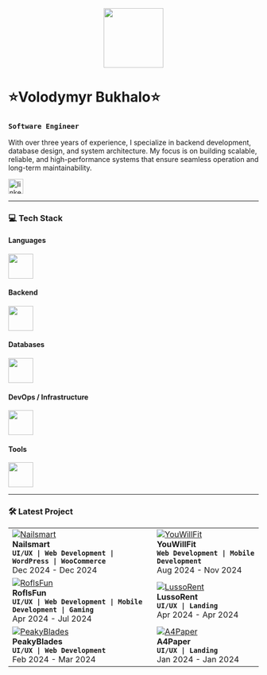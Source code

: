 <div align="center">
  <a href="https://exleven.com" target="_blank" title="My portfolio site">
    <img height="120" src="https://dl.dropboxusercontent.com/scl/fi/4pp75xqer2vexqr8ikwaq/backkground.png?rlkey=y3fqmzxq56iad800i7otvqbke&st=z28z4bdc&dl=0"  />
  </a>
</div>

# ⭐️Volodymyr Bukhalo⭐️

### **`Software Engineer`**

With over three years of experience, I specialize in backend development, database design, and system architecture. My focus is on building scalable, reliable, and high-performance systems that ensure seamless operation and long-term maintainability.

  <div align="left">
    <a href="https://www.linkedin.com/in/volodymyr-bukhalo/" target="_blank">
        <img src="https://img.shields.io/static/v1?message=LinkedIn&logo=linkedin&label=&color=0077B5&logoColor=white&labelColor=&style=for-the-badge&labelColor=CE4630" height="30" alt="linkedin logo"/></a>
  </div>


---

### 💻 Tech Stack

#### Languages
<img src="https://skillicons.dev/icons?i=js,ts,bash" height="50" />

#### Backend
<img src="https://skillicons.dev/icons?i=nodejs,nestjs,express,graphql" height="50" />

#### Databases
<img src="https://skillicons.dev/icons?i=postgres,mysql,mongodb,sqlite,redis" height="50" />

#### DevOps / Infrastructure
<img src="https://skillicons.dev/icons?i=docker,kubernetes,nginx,aws,gcp,azure,cloudflare" height="50" />

#### Tools
<img src="https://skillicons.dev/icons?i=git,github,vscode,postman" height="50" />

---

### 🛠️ Latest Project

<div align="left">
  <table>
<tr>
  <td align="left">
      <a href="https://www.behance.net/Exleven" target="_blank">
    <img src="https://dl.dropboxusercontent.com/scl/fi/gsp7w14baopoel9iz4oev/NailsMart.png?rlkey=qow25gete5uxz83ejqim7xhq9&st=hqrz0o1b&dl=0" alt="Nailsmart" max-height="100%">
  </a>
    <div><strong>Nailsmart</strong></div>
    <div><strong><code>UI/UX | Web Development | WordPress | WooCommerce</code></strong></div>
    <div>Dec 2024 - Dec 2024</div>
  </td>
  <td align="left">
      <a href="https://www.behance.net/Exleven" target="_blank">
    <img src="https://dl.dropboxusercontent.com/scl/fi/2y8xv7s9jdqxqaj02f78u/YouWillFit.png?rlkey=sy4ofukscyrxzpkiodpqv633f&st=b2hryg2l&dl=0" alt="YouWillFit" max-width="100%"></a>
    <div><strong>YouWillFit</strong></div>
    <div><strong><code>Web Development | Mobile Development</code></strong></div>
    <div>Aug 2024 - Nov 2024</div>
  </td>
</tr>
<tr>
  <td align="left">
      <a href="https://www.behance.net/Exleven" target="_blank">
    <img src="https://dl.dropboxusercontent.com/scl/fi/r2w8cxez0zce1g77yx2wo/RoflsFun.png?rlkey=81okaz4wdpy0odsezbcc5oi7w&st=qlfqokms&dl=0" alt="RoflsFun" max-width="100%">
  </a>
    <div><strong>RoflsFun</strong></div>
    <div><strong><code>UI/UX | Web Development | Mobile Development | Gaming</code></strong></div>
    <div>Apr 2024 - Jul 2024</div>
  </td>
  <td align="left">
      <a href="https://www.behance.net/Exleven" target="_blank">
    <img src="https://dl.dropboxusercontent.com/scl/fi/c45mkhwoljgbm5j6aa97g/LussoRent.png?rlkey=yvvz7waef3k48j5tiizeblhnm&st=cradggp8&dl=0" alt="LussoRent" max-width="100%">
  </a>
    <div><strong>LussoRent</strong></div>
    <div><strong><code>UI/UX | Landing</code></strong></div>
    <div>Apr 2024 - Apr 2024</div>
  </td>
</tr>
<tr>
  <td align="left">
      <a href="https://www.behance.net/Exleven" target="_blank">
    <img src="https://dl.dropboxusercontent.com/scl/fi/wcgokxb3i7uh0s0v8xusv/PeakyBlades.png?rlkey=eks5oa1jn902ve3zdqobbbjuj&st=c1tba14m&dl=0" alt="PeakyBlades" max-width="100%">
  </a>
    <div><strong>PeakyBlades</strong></div>
    <div><strong><code>UI/UX | Web Development</code></strong></div>
    <div>Feb 2024 - Mar 2024</div>
  </td>
  <td align="left">
      <a href="https://www.behance.net/Exleven" target="_blank">
    <img src="https://dl.dropboxusercontent.com/scl/fi/v7td0m71f4runn92ztrm5/A4Paper.png?rlkey=rr7keqemcrb1sgdilbwqokf39&st=8tb51c6o&dl=0" alt="A4Paper" max-height="100%">
  </a>
    <div><strong>A4Paper</strong></div>
    <div><strong><code>UI/UX | Landing</code></strong></div>
    <div>Jan 2024 - Jan 2024</div>
  </td>
</tr>
</table>
</div>


